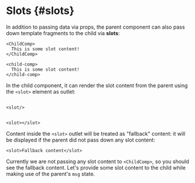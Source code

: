 # Slots {#slots}

In addition to passing data via props, the parent component can also pass down template fragments to the child via **slots**:

```vue-html
<ChildComp>
  This is some slot content!
</ChildComp>
```

```vue-html
<child-comp>
  This is some slot content!
</child-comp>
```

In the child component, it can render the slot content from the parent using the `<slot>` element as outlet:

```vue-html

<slot/>
```

```vue-html

<slot></slot>
```

Content inside the `<slot>` outlet will be treated as "fallback" content: it will be displayed if the parent did not pass down any slot content:

```vue-html
<slot>Fallback content</slot>
```

Currently we are not passing any slot content to `<ChildComp>`, so you should see the fallback content. Let's provide some slot content to the child while making use of the parent's `msg` state.
